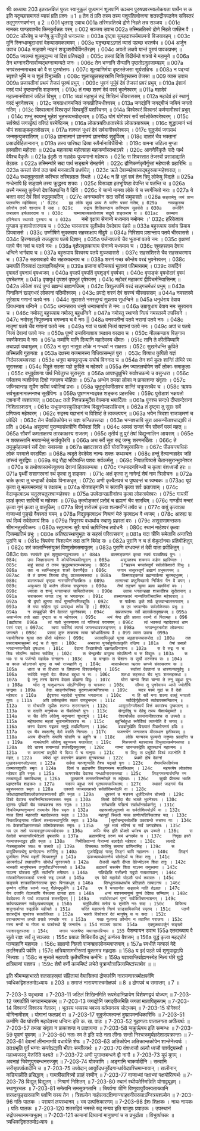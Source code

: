 श्रीः
अध्यायः 203
इतरालक्षितं पुरतः स्वानुकूलं युध्यमानं शूलपाणिं कञ्चन पुरुषप्रवरमवलोकयता पार्थेन स क इति यदृच्छासमागतं व्यासं प्रति प्रश्नः ॥ 1 ॥ तेन तं प्रति तस्य तस्य पशुपतित्वोक्त्या शतरुद्रीयपठनेन सविस्तरं तद्गुणगणवर्णनम् ॥ 2 ॥
001	धृतराष्ट्र उवाच 
001a	तस्मिन्नतिरथे द्रोणे निहते तत्र सञ्जय ।
001c	मामकाः पाण्डवाश्चैव किमकुर्वन्नतः परम् ॥
002	सञ्जय उवाच 
002a	तस्मिन्नतिरथे द्रोणे निहते पार्षतेन वै ।
002c	कौरवेषु च भग्नेषु कुन्तीपुत्रो धनञ्जयः ॥
003a	दृष्ट्वा सुमहदाश्चर्यमात्मनो विजयावहम् ।
003c	मुनिं स्निग्धाम्बुदाभासं वेदव्यासमकल्मषम् ।
003e	यदृच्छयाऽऽगतं व्यासं पप्रच्छ भरतर्षभ ॥
004	अर्जुन उवाच 
004a	सङ्ग्रामे न्यहनं शत्रूञ्शरौघैर्विमलैरहम् ।
004c	अग्रतो लक्षये यान्तं पुरुषं पावकप्रभम् ॥
005a	ज्वलन्तं शूलमुद्यम्य यां दिशं प्रतिपद्यते ।
005c	तस्यां दिशि विदीर्यन्ते शत्रवो मे महामुने ॥
006a	तेन भग्नानरीन्सर्वान्मद्भग्नान्मन्यते जनः ।
006c	तेन भग्नानि सैन्यानि पृष्ठतोऽनुव्रजाम्यहम् ॥
007a	भगवंस्तन्ममाचक्ष्व को वै स पुरुषोत्तमः ।
007c	शूलपाणिर्मया दृष्टस्तेजसा सूर्यसन्निभः ॥
008a	न पद्भ्यां स्पृशते भूमिं न च शूलं विमुञ्चति ।
008c	शूलाच्छूलसहस्राणि निष्पेतुस्तस्य तेजसा ॥
009	व्यास उवाच 
009a	प्रजापतीनां प्रथमं तैजसं पुरुषं प्रभुम् ।
009c	भुवनं भूर्भुवं देवं तेजसां प्रवरं प्रभुम् ॥
010a	ईशानं वरदं पार्थ दृष्टवानसि शङ्करम् ।
010c	तं गच्छ शरणं देवं वरदं भुवनेश्वरम् ॥
011a	महादेवं महात्मानमीशानं जटिलं विभुम् ।
011c	त्र्यक्षं महाभुजं रुद्रं शिखिनं चीवराससम् ॥
012a	महादेवं हरं स्थाणुं वरदं भुवनेश्वरम् ।
012c	जगत्प्रधानमजितं जगत्प्रीतिमधीश्वरम् ॥
013a	जगद्योनिं जगद्बीजं जयिनं जगतो गतिम् ।
013c	विश्वात्मानं विश्वसृजं विश्वमूर्तिं यशस्विनम् ॥
014a	विश्वेश्वरं विश्वनरं कर्मणामीश्वरं प्रभुम् ।
014c	शम्भुं स्वयम्भुं भूतेशं भूतभव्यभवोद्भवम् ॥
015a	योगं योगेश्वरं सर्वं सर्वलोकेश्वरेश्वरम् ।
015c	सर्वश्रेष्ठं जगच्छ्रेष्ठं वरिष्ठं परमेष्ठिनम् ॥
016a	लोकत्रयविधातारमेकं लोकत्रयाश्रयम् ।
016c	शुद्धात्मानं भवं भीमं शशाङ्ककृतशेखरम् ॥
017a	शाश्वतं भूधरं देवं सर्ववागीश्वरेश्वरम् ।
017c	सुदुर्जयं जगन्नाथं जन्ममृत्युजरातिगम् ॥
018a	ज्ञानात्मानं ज्ञानगम्यं ज्ञानश्रेष्ठं सुदुर्विदम् ।
018c	दातारं चैव भक्तानां प्रसादविहितान्वरान् ॥
019a	तस्य पारिषदा दिव्या रूपैर्नानाविधैर्विभोः ।
019c	वामना जटिला मुण्डा ह्रस्वग्रीवा महोदराः ॥
020a	महाकाया महोत्साहा महाकर्णास्तथाऽपरे ।
020c	आननैर्विकृतैः पादैः पार्थ वेषैश्च वैकृतैः ॥
021a	ईदृशैः स महादेवः पूज्यमानो महेश्वरः ।
021c	स शिवस्तात तेजस्वी प्रसादाद्याति तेऽग्रतः ॥
022a	तस्मिन्घोरे सदा पार्थ सङ्ग्रामे रोमहर्षणे ।
022c	द्रौणिकर्णकृपैर्गुप्तां महेष्वासैः प्रहारिभिः ॥
023a	कस्तां सेनां तदा पार्थ मनसाऽपि प्रधर्षयेत् ।
023c	ऋते देवान्महेष्वासाद्बहुरूपान्महेश्वरात् ॥
024a	स्थातुमुत्सहते कश्चिन्न तस्मिन्नग्रतः स्थिते ।
024c	न हि भूतं समं तेन त्रिषु लोकेषु विद्यते ॥
025a	गन्धेनापि हि सङ्ग्रामे तस्य क्रुद्धस्य शत्रवः ।
025c	विसञ्ज्ञा हतभूयिष्ठा वेपन्ति च पतन्ति च ॥
026a	तस्मै नमस्तु कुर्वन्तो देवास्तिष्ठन्ति वै दिवि ।
026c	ये चान्ये मानवा लोके ये च स्वर्गजितो नराः ॥
027a	ये भक्ता वरदं देवं शिवं रुद्रमुमापतिम् ।
027c	अनन्यभावेन सदा सर्वेशं समुपासते ॥
028a	`सङ्ग्रामेषु जयं प्राप्य पालयन्ति महीमिमाम् ।'
028c	इह लोके सुखं प्राप्य ते यान्ति परमां गतिम् ॥
029a	नमस्कुरुष्व कौन्तेय तस्मै शान्ताय वै सदा ।
029c	रुद्राय शितिकण्ठाय कनिष्ठाय सुवर्चसे ॥
030a	कपर्दिने करालाय हर्यक्षवरदाय च ।
030c	याम्यायाव्यक्तकेशाय सद्वृत्ते शङ्कराय च ॥
031ac	काम्याय हरिनेत्राय स्थाणवे पुरुषाय च ॥
032a	`नमो वृक्षाय सेनान्ये मध्यमाय नमोनमः ।'
032c	हरिकेशाय मुण्डाय कृशायोत्तारणाय च ।
032e	भास्कराय सुतीर्थाय देवदेवाय रंहसे ॥
033a	बहुरूपाय सर्वाय प्रियाय प्रियवाससे ।
033c	उष्णीषिणे सुवक्त्राय सहस्राक्षाय मीढुषे ॥
034a	गिरिशाय प्रशान्ताय पतये चीरवाससे ।
034c	हिरण्यबाहवे राजन्नुग्राय पतये दिशाम् ॥
035a	पर्जन्यपतये चैव भूतानां पतये नमः ।
035c	वृक्षाणां पतये चैव गवां च पतये नमः ॥
036a	वृक्षैरावृतकायाय सेनान्ये मध्यमाय च ।
036c	स्रुवहस्ताय देवाय धन्विने भार्गवाय च ॥
037a	बहुरूपाय विश्वस्य पतये मुञ्जवाससे ।
037c	सहस्रशिरसे चैव सहस्रचरणाय च ।
037e	सहस्रबाहवे चैव सहस्रवदनाय च ॥
038a	शरणं गच्छ कौन्तेय वरदं भुवनेश्वरम् ।
038c	उमापतिं विरूपाक्षं दक्षयज्ञनिबर्हणम् ॥
039a	प्रजानां पतिमव्यग्रं भूतानां पतिमव्ययम् ।
039c	कपर्दिनं वृषावर्तं वृषनाभं वृषध्वजम् ॥
040a	वृषदर्पं वृषपतिं वृषशृङ्गं वृषर्षभम् ।
040c	वृषाङ्कं वृषभोदारं वृषभं वृषभेक्षणम् ॥
041a	वृषायुधं वृषशरं वृषभूतं वृषेश्वरम् ।
041c	महोदरं महाकायं द्वीपिचर्मनिवासिनम् ॥
042a	लोकेशं वरदं पुण्यं ब्रह्मण्यं ब्राह्मणप्रियम् ।
042c	त्रिशूलपाणिं वरदं खड्गचर्मधरं प्रभुम् ॥
043a	पिनाकिनं खड्गधरं लोकानां पतिमीश्वरम् ।
043c	प्रपद्ये शरणं देवं शरण्यं चीरवाससम् ॥
044a	नमस्तस्मै सुरेशाय गणानां पतये नमः ।
044c	सुवाससे नमस्तुभ्यं सुव्रताय सुधन्विने ॥
045a	धनुर्धराय देवाय प्रियधन्वाय धन्विने ।
045c	धन्वन्तराय धनुषे धन्वाचार्याय ते नमः ॥
046a	उग्रायुधाय देवाय नमः सुरवराय च ।
046c	नमोस्तु बहुरूपाय नमोस्तु बहुधन्विने ॥
047a	नमोस्तु स्थाणवे नित्यं नमस्तस्मै तपस्विने ।
047c	नमोस्तु त्रिपुरघ्नाय भगघ्नाय च वै नमः ||
048a	वनस्पतीनां पतये नराणां पतये नमः ।
048c	मातॄणां पतये चैव गणानां पतये नमः ॥
049a	गवां च पतये नित्यं यज्ञानां पतये नमः ।
049c	अपां च पतये नित्यं देवानां पतये नमः ॥
050a	पूष्णो दन्तविनाशाय त्र्यक्षाय वरदाय च ।
050c	नीलकण्ठाय पिङ्गाय स्वर्णकेशाय वै नमः ॥
051a	कर्माणि यानि दिव्यानि महादेवस्य धीमतः ।
051c	तानि ते कीर्तयिष्यामि तथाप्रज्ञं यथाश्रुतम् ॥
052a	न सुरा नासुरा लोके न गन्धर्वा न राक्षसाः ।
052c	सुखमेधन्ति कुपिते तस्मिन्नपि गुहागताः ॥
053a	दक्षस्य यजमानस्य विधिवत्सम्भृतं पुरा ।
053c	विव्याध कुपितो यज्ञं निर्दयस्त्वभवत्तदा ।
053e	धनुषा बाणमुत्सृज्य सघोषं विननाद च ॥
054a	तेन शर्म कुतः शान्तिं लेभिरे स्म सुरास्तदा ।
054c	विद्रुते सहसा यज्ञे कुपिते च महेश्वरे ॥
055a	तेन ज्यातलघोषेण सर्वे लोकाः समाकुलाः ।
055c	बभूवुर्वशगाः पार्थ निपेतुश्च सुरासुराः ॥
056a	आपश्चुक्षुभिरे सर्वाश्चकम्पे च वसुन्धरा ।
056c	पर्वताश्च व्यशीर्यन्त दिशो नागाश्च मोहिताः ॥
057a	अन्धेन तमसा लोका न प्राकाशन्त संवृताः ।
057c	जघ्निवान्सह सूर्येण सर्वेषां ज्योतिषां प्रभाः ॥
058a	चुक्षुभुर्भयभीताश्च शान्तिं चक्रुस्तथैव च ।
058c	ऋषयः सर्वभूतानामात्मनश्च सुखैषिणः ॥
059a	पूषाणमभ्यद्रवत शङ्करः प्रहसन्निव ।
059c	पुरोडाशं भक्षयतो दशनान्वै व्यशातयत् ॥
060ac	ततो निश्चक्रमुर्देवा वेपमाना भयार्दिताः ॥
061a	पुनश्च सन्दधे दीप्तान्देवानां निशिताञ्शरान् ।
061c	सधूमान्सस्फुलिङ्गांश्च विद्युत्तोयदसन्निभान् ॥
062a	तं दृष्ट्वा तु सुराः सर्वे प्रणिपत्य महेश्वरम् ।
062c	रुद्रस्य यज्ञभागं च विशिष्टं ते त्वकल्पयन् ॥
063a	भयेन त्रिदशा राजञ्छरणं च प्रपेदिरे ।
063c	तेन चैवातिकोपेन स यज्ञः सन्धितस्तदा ।
063e	भग्नाश्चापि सुरा आसन्भीताश्चाद्यापि तं प्रति ॥
064a	असुराणां पुराण्यासंस्त्रीणि वीर्यवतां दिवि ।
064c	आयसं राजतं चैव सौवर्णं परमं महत् ॥
065a	सौवर्णं कमलाक्षस्य तारकाक्षस्य राजतम् ।
065c	तृतीयं तु पुरं तेषां विद्युन्मालिन आयसम् ।
065e	न शक्तस्तानि मघवान्भेत्तुं सर्वायुधैरपि ॥
066a	अथ सर्वे सुरा रुद्रं जग्मुः शरणमर्दिताः ।
066c	ते तमूचुर्महात्मानं सर्वे देवाः सवासवाः ॥
067a	ब्रह्मदत्तवरा ह्येते घोरास्त्रिपुरवासिनः ।
067c	पीडयन्त्यधिकं लोकं यस्मात्ते वरदर्पिताः ॥
068a	त्वदृते देवदेवेश नान्यः शक्तः कथञ्चन ।
068c	हन्तुं दैत्यान्महादेव जहि तांस्त्वं सुरद्विषः ॥
069a	रुद्र रौद्रा भविष्यन्ति पशवः सर्वकर्मसु ।
069c	निपातयिष्यसे चैतानसुरान्भुवनेश्वर ॥
070a	स तथोक्तस्तथेत्युक्त्वा देवानां हितकाम्यया ।
070c	गन्धमादनविन्ध्यौ च कृत्वा वंशध्वजौ हरः ॥
071a	पृथ्वीं ससागरवनां रथं कृत्वा तु शङ्करः ।
071c	अक्षं कृत्वा तु नागेन्द्रं शेषं नाम त्रिलोचनः ॥
072a	चक्रे कृत्वा तु चन्द्रार्कौ देवदेवः पिनाकधृत् ।
072c	अणी कृत्वैलपत्रं च पुष्पदन्तं च त्र्यम्बकः ॥
073ac	यूपं कृत्वा तु मलयमवनाहं च तक्षकम् ॥
074a	योक्त्राङ्गानि च सत्वानि कृत्वा शर्वः प्रतापवान् ।
074c	वेदान्कृत्वाऽथ चतुरश्चतुरश्वान्महेश्वरः ॥
075a	उपवेदान्खलीनांश्च कृत्वा लोकत्रयेश्वरः ।
075c	गायत्रीं प्रग्रहं कृत्वा सावित्रीं च महेश्वरः ॥
076a	कृत्वोङ्कारं प्रतोदं च ब्रह्माणं चैव सारथिम् ।
076c	गाण्डीवं मन्दरं कृत्वा गुणं कृत्वा तु वासुकिम् ॥
077a	विष्णुं शरोत्तमं कृत्वा शल्यमग्निं तथैव च ।
077c	वायुं कृत्वाऽथ वाजाभ्यां पुङ्खे वैवस्वतं यमम् ॥
078a	विद्युत्कृत्वाऽथ निश्राणं मेरुं कृत्वाऽथ वै ध्वजम् ।
078c	आरुह्य स रथं दिव्यं सर्वदेवमयं शिवः ॥
079a	त्रिपुरस्य वधार्थाय स्थाणुः प्रहरतां वरः ।
079c	असुराणामन्तकरः श्रीमानतुलविक्रमः ॥
080a	स्तूयमानः सुरैः पार्थ ऋषिभिश्च तपोधनैः ।
080c	स्थानं माहेश्वरं कृत्वा दिव्यमप्रतिमं प्रभुः ।
080e	अतिष्ठत्स्थाणुभूतः स सहस्रं परिवत्सरान् ॥
081a	यदा त्रीणि समेतानि अन्तरिक्षे पुराणि च ।
081c	त्रिपर्वणा त्रिशल्येन तदा तानि बिभेद सः ॥
082a	पुराणि न च तं शेकुर्दानवाः प्रतिवीक्षितुम् ।
082c	शरं कालाग्निसंयुक्तं विष्णुसोमसमायुतम् ॥
083a	पुराणि दग्धवन्तं तं देवी याता प्रवीक्षितुम् ।
083c	`देव्याः स्वयंवरे वृत्तं शृणुष्वान्यद्धनञ्जय ॥'
084a	बालमङ्कगतं कृत्वा स्वयं पञ्चशिखं पुनः ।
084c	उमा जिज्ञासमाना वै कोयमित्यब्रवीत्सुरान् ॥
085a	असूयतश्च शक्रस्य वज्रेण प्रहरिष्यतः ।
085c	बाहुं सवज्रं तं तस्य क्रुद्धस्यास्तम्भयत्प्रभुः ।
085e	[*प्रहस्य भगवांस्तूर्णं सर्वलोकेश्वरो विभुः ॥
086a	ततः स स्तम्भितभुजः शक्रो देवगणैर्वृतः ।
086c	जगाम ससुरस्तूर्णं ब्रह्माणं प्रभुमव्ययम् ॥
087ac	ते तं प्रणम्य शिरसा प्रोचुः प्राञ्जलयस्तदा ॥
088a	किमप्यङ्कगतं ब्रह्मन्पार्वत्या भूतमद्भुतम् ।
088c	बालरूपधरं दृष्ट्वा नास्माभिरभिलक्षितः ॥
089a	तस्मात्त्वां प्रष्टुमिच्छामो निर्जिता येन वै वयम् ।
089c	अयुध्यता हि बालेन लीलया सपुरन्दराः ॥
090a	तेषां तद्वचनं श्रुत्वा ब्रह्मा ब्रह्मविदां वरः ।
090c	ध्यात्वा स शम्भुं भगवान्बालं चामिततेजसम् ।
090e	उवाच भगवान्ब्रह्मा शक्रादींश्च सुरोत्तमान् ॥
091a	चराचरस्य जगतः प्रभुः स भगवान्हरः ।
091c	तस्मात्परतरं नान्यत्किञ्चिदस्ति महेश्वरात् ॥
092a	यो दृष्टो ह्युमया सार्धं युष्माभिरमितद्युतिः ।
092c	स पार्वत्याः कृते शर्वः कृतवान्बालरूपताम् ॥
093a	ते मया सहिता यूयं प्रापद्यध्वं तमेव हि ।]
093c	स एष भगवान्देवः सर्वलोकेश्वरः प्रभुः ॥
094a	न सम्बुबुधिरे चैनं देवास्तं भुवनेश्वरम् ।
094c	सप्रजापतयः सर्वे बालार्कसदृशप्रभम् ॥
095a	अथाभ्येत्य ततो ब्रह्मा दृष्ट्वा स च महेश्वरम् ।
095c	अयं श्रेष्ठ इति ज्ञात्वा ववन्दे तं पितामहः ॥
096	[ब्रह्मोवाच 
096a	त्वं यज्ञो भुनस्यास्य त्वं गतिस्त्वं परायणम् ।
096c	त्वं भवस्त्वं महादेवस्त्वं धाम परमं पदम् ॥
097ac	त्वया सर्वमिदं व्याप्तं जगत्स्थावरजङ्गमम् ॥
098a	भगवन्भूतभव्येश लोकनाथ जगत्पते ।
098c	प्रसादं कुरु शक्रस्य त्वया क्रोधार्दितस्य वै ॥
099	व्यास उवाच 
099a	पद्मयोनिवचः श्रुत्वा ततः प्रीतो महेश्वरः |
099c	प्रसादाभिमुखो भूत्वा अट्टहासमथाकरोत् ॥]
100a	ततः प्रसादयामासुरुमां रुद्रं च ते सुराः ।
100c	अभवच्च पुनर्बाहुर्यथाप्रकृति वज्रिणः ॥
101a	तेषां प्रसन्नो भगवान्सपत्नीको वृषध्वजः ।
101c	देवानां त्रिदशश्रेष्ठो दक्षयज्ञविनाशनः ॥
102a	स वै रुद्रः स च शिवः सोऽग्निः सर्वश्च सर्ववित् ।
102c	स चेन्द्रश्चैव वायुश्च सोऽश्विनौ च स विद्युतः ॥
103a	स भवः स च पर्जन्यो महादेवः सनातनः ।
103c	स चन्द्रमाः स चेशानः स सूर्यो वरुणश्च सः ॥
104a	स कालः सोऽन्तको मृत्युः स यमो रात्र्यहानि तु ।
104c	मासार्धमासा ऋतवः सन्ध्ये संवत्सरश्च सः ॥
105a	धाता च स विधाता च विश्वात्मा विश्वकर्मकृत् ।
105c	सर्वासां देवतानां च धारयत्यवपुर्वपुः ॥
106a	सर्वदेवैः स्तुतो देवः सैकधा बहुधा च सः ।
106c	शतधा सहस्रधा चैव भूयः शतसहस्रधा ॥
107a	द्वे तनू तस्य देवस्य वेदज्ञा ब्राह्मणा विदुः ।
107c	घोरा चान्या शिवा चान्या ते तनू बहुधा पुनः ॥
108a	घोरा तु यातुधानस्य सोऽग्निर्विष्णुः स भास्करः ।
108c	सौम्या तु पुनरेवास्य आपो ज्योतींषि चन्द्रमाः ॥
109a	वेदाः साङ्गोपनिषदः पुराणाध्यात्मनिश्चयाः ।
109c	यदत्र परमं गुह्यं स वै देवो महेश्वरः ॥
110a	ईदृशश्च महादेवो भूयांश्च भगवानजः ।
110c	न हि सर्वे मया शक्या वक्तुं भगवतो गुणाः ॥
111a	अपि वर्षसहस्रेण सततं पाण्डुनन्दन ।
111c	सर्वैर्ग्रहैर्गृहीतान्वै सर्वपापसमन्वितान् ॥
112a	स मोचयति सुप्रीतः शरण्यः शरणागतान् ।
112c	आयुरारोग्यमैश्वर्यं वित्तं कामांश्च पुष्कलान् ॥
113a	स ददाति मनुष्येभ्यः स चैवाक्षिपते पुनः ।
113c	सेन्द्रादिषु च देवेषु तस्य चैश्वर्यमुच्यते ॥
114a	स चैव वेत्ति लोकेषु मनुष्याणां शुभाशुभे ।
114c	ऐश्वर्याच्चैव कामानामीश्वरश्च स उच्यते ॥
115a	महेश्वरश्च महतां भूतानामीश्वरश्च सः ।
115c	बहुभिर्बहुधा रूपैर्विश्वं व्याप्नोति वै जगत् ॥
116a	तस्य देवस्य यद्वक्त्रं समुद्रे तदधिष्ठितम् ।
116c	बडबामुखेति विख्यातं पिबत्तोयमयं हविः ॥
117a	एष चैव श्मशानेषु देवो वसति नित्यशः ।
117c	यजन्त्येनं जनास्तत्र वीरस्थान इतीश्वरम् ॥
118a	अस्य दीप्तानि रूपाणि घोराणि च बहूनि च ।
118c	लोके यान्यस्य पूज्यन्ते मनुष्याः प्रवदन्ति च ॥
119a	नामधेयानि लोकेषु बहून्यस्य यथार्थवत् ।
119c	निरुच्यन्ते महत्त्वाच्च विभुत्वात्कर्मणस्तथा ॥
120a	वेदे चास्य समाम्नातं शतरुद्रियमुत्तमम् ।
120c	नाम्ना चानन्तरुद्रेति ह्युपस्थानं महात्मनः ॥
121a	स कामानां प्रभुर्देवो ये दिव्या ये च मानुषाः ।
121c	स विभुः स प्रभुर्देवो विश्वं व्याप्नोति वै महत् ॥
122a	ज्येष्ठं भूतं वदन्त्येनं ब्राह्मणा मुनयस्तथा ।
122c	प्रथमो ह्येष देवानां मुखादस्यानलोऽभवत् ॥
123a	सर्वथा यत्पशून्पाति तैश्च यद्रमते पुनः ।
123c	तेषामधिपतिर्यच्च तस्मात्पशुपतिः स्मृतः ॥
124a	दिव्यं च ब्रह्मचर्येण लिङ्गमस्य यथास्थितम् ।
124c	महयत्येष लोकांश्च महेश्वर इति स्मृतः ॥
125a	ऋषयश्चैव देवाश्च गन्धर्वाप्सरसस्तथा ।
125c	लिङ्गमस्यार्चयन्ति स्म तच्चाप्यूर्ध्वं समास्थितम् ॥
126a	पूज्यमाने ततस्तस्मिन्मोदते स महेश्वरः ।
126c	सुखी प्रीतश्च भवति प्रहृष्टश्चैव शङ्करः ॥
127a	यदस्य बहुधा रूपं भूतभव्यभवस्थितम् ।
127c	स्थावरं जङ्गमं चैव बहुरूपस्ततः स्मृतः ॥
128a	एकाक्षो जाज्वलन्नास्ते सर्वतोक्षिमयोऽपि वा ।
128c	क्रोधाद्यश्चाविशल्लोकांस्तस्मात्सर्व इति स्मृतः ॥
129a	धूम्ररूपं च यत्तस्य धूर्जटिस्तेन चोच्यते ।
129c	विश्वे देवाश्च यत्तस्मिन्विश्वरूपस्ततः स्मृतः ॥
130a	तिस्रो देवीर्यदा चैव भजते भुवनेश्वरः ।
130c	द्यामपः पृथिवीं चैव त्र्यम्बकश्च ततः स्मृतः ॥
131a	समेधयति यन्नित्यं सर्वार्थान्सर्वकर्मसु ।
131c	शिवमिच्छन्मनुष्याणां तस्मादेष शिवः स्मृतः ॥
132a	सहस्राक्षोऽयुताक्षो वा सर्वतोक्षिमयोऽपि वा ।
132c	यच्च विश्वं महत्पाति महादेवस्ततः स्मृतः ॥
133a	महत्पूर्वं स्थितो यच्च प्राणोत्पत्तिस्थितश्च यत् ।
133c	स्थितलिङ्गश्च यन्नित्यं तस्मात्स्थाणुरिति स्मृतः ॥
134a	[सूर्याचन्द्रमसोर्लोके प्रकाशन्ते रुचश्च याः ।
134c	ताः केशसञ्ज्ञितास्त्र्यक्षे व्योमकेशस्ततः स्मृतः ॥
135a	भूतं भव्यं भविष्यं च सर्वं जगदशेषतः ।
135c	भव एव ततो यस्माद्भूतभव्यभवोद्भवः ॥
136a	कपिः श्रेष्ठ इति प्रोक्तो धर्मश्च वृष उच्यते ।
136c	स देवदेवो भगवान्कीर्त्यतेऽतो वृषाकपिः ॥
137a	ब्रह्माणमिन्द्रं वरुणं यमं धनदमेव च ।
137c	निगृह्य हरते यस्मात्तस्माद्धर इति स्मृतः ॥
138a	निमीलिताभ्यां नेत्राभ्यां बलाद्देवो महेश्वरः ।
138c	ललाटे नेत्रमसृजत्तेन त्र्यक्षः स उच्यते ॥]
139a	विषमस्थः शरीरेषु समश्च प्राणिनामिह ।
139c	स वायुर्विषमस्थेषु प्राणोऽपानः शरीरिषु ॥
140a	पूजयेद्विग्रहं यस्तु लिङ्गं चापि महात्मनः ।
140c	लिङ्गं पूजयिता नित्यं महतीं श्रियमश्नुते ॥
141a	ऊरुभ्यामर्धमाग्नेयं सोमोऽर्धं च शिवा तनुः ।
141c	आत्मनोऽर्धं तथाचाग्निः सोमोर्धं पुनरुच्यते ॥
142a	तैजसी महती दीप्ता देवेभ्योऽस्य शिवा तनुः ।
142c	भास्वती मानुषेष्वस्य तनुर्घोराऽग्निरुच्यते ॥
143a	ब्रह्मचर्यं चरत्येष शिवा याऽस्य तनुस्तया ।
143c	याऽस्य घोरतरा मूर्तिः सर्वानत्ति तयेश्वरः ॥
144a	यन्निर्दहति यत्तीक्ष्णो यदुग्रो यत्प्रतापवान् ।
144c	मांसशोणितमज्जादो यत्ततो रुद्र उच्यते ॥
145a	एष देवो महादेवो योऽसौ पार्थ तवाग्रतः ।
145c	सङ्ग्रामे शात्रवान्निघ्नंस्त्वया दृष्टः पिनाकधृत् ॥
146a	सिन्धुराजवधार्थाय प्रतिज्ञाते त्वयाऽनघ ।
146c	कृष्णेन दर्शितः स्वप्ने यस्तु शैलेन्द्रमूर्धनि ॥
147a	एष वै भगवान्देवः सङ्ग्रामे याति तेऽग्रतः ।
147c	येन दत्तानि तेऽस्त्राणि यैस्त्वया दानवा हताः ॥
148a	धन्यं यशस्यमायुष्यं पुण्यं वेदैश्च सम्मितम् ।
148c	देवदेवस्य ते पार्थ व्याख्यातं शतरुद्रियम् ||
149a	सर्वार्थसाधनं पुण्यं सर्वकिल्बिषनाशनम् ।
149c	सर्वपापप्रशमनं सर्वदुःखभयापहम् ॥
150a	चतुर्विधमिदं स्तोत्रं यः शृणोति नरः सदा ।
150c	विजित्य शत्रून्सर्वान्स रुद्रलोके महीयते ॥
151a	चरितं महात्मनो नित्यं साङ्ग्रामिकमिदं स्मृतम् ।
151c	पठन्वै शतरुद्रीयं शृण्वंश्च सततोत्थितः ॥
152a	भक्तो विश्वेश्वरं देवं मानुषेषु च यः सदा ।
152c	वरान्कामान्स लभते प्रसन्ने त्र्यम्बके नरः ॥
153a	गच्छ युध्यस्व कौन्तेय न तवास्ति पराजयः ।
153c	गस्य मन्त्री च गोप्ता च पार्श्वस्थो हि जनार्दनः ॥
154	सञ्जय उवाच 
154a	एवमुक्त्वाऽर्जुनं सङ्ख्ये पराशरसुतस्तदा ।
154c	जगाम भरतश्रेष्ठ यथागतमरिन्दम ॥
155	`वैशम्पायन उवाच 
155a	एतदाख्याय वै सूतो राज्ञः सर्वं तु सञ्जयः ।
155c	प्रयातः शिबिरायैव द्रष्टुं कर्णस्य वैशसम् ॥
156a	युद्धं कृत्वा महद्घोरं पञ्चाहानि महाबलः ।
156c	ब्राह्मणो निहतो राजन्ब्रह्मलोकमवाप्तवान् ॥
157a	स्वधीते यत्फलं वेदे तदस्मिन्नपि पर्वणि ।
157c	क्षत्रियाणामभीरूणां युक्तमत्र महद्यशः ॥
158a	य इदं पठते पर्व शृणुयाद्वाऽपि नित्यशः ।
158c	स मुच्यते महापापैः कृतैर्घोरैश्च कर्मभिः ॥
159a	यज्ञावाप्तिर्ब्राह्मणस्येह नित्यं घोरे युद्धे क्षत्रियाणां यशश्च ।
159c	शेषौ वर्णौ काममिष्टं लभेते पुत्रान्पौत्रान्नित्यमिष्टांस्तथैव ॥ ॥

इति श्रीमन्महाभारते शतसाहस्र्यां संहितायां वैयासिक्यां द्रोणपर्वणि नारायणास्त्रमोक्षपर्वणि त्र्यधिकद्विशततमोऽध्यायः ॥ 203 ॥ समाप्तं नारायणास्त्रमोक्षपर्व ॥ 8 ॥ द्रोणपर्व च समाप्तम् ॥ 7 ॥

7-203-3 यदृच्छया ॥ 7-203-11 जटिलं शिखिनमिति रूपभेदाभिप्रायेण विशेषणद्वयं योज्यम् ॥ 7-203-12 जगत्प्रीतिं जगदानन्दकरम् ॥ 7-203-13 जगद्योनिं जगद्बीजमिति जगतां मातापितृरूपम् ॥ 7-203-14 विश्वनरं विश्वस्य नेतारम् । भूतस्य भव्यस्य भवस्य वर्तमानस्य चोद्भवम् ॥ 7-203-15 योगेश्वरं योगिनामीशम् । योगानां फलप्रदं वा ॥ 7-203-17 सुदुर्जयमत्यन्तं दुष्प्रापमनधिकारिभिः ॥ 7-203-51 कर्माणि चैव घोराणि महादेवस्य धन्विनः इति क. ख. पाठः ॥ 7-203-52 गुहागताः पातालगता अपीत्यर्थः ॥ 7-203-57 तमसा संवृता न प्राकाशन्त न प्राज्ञायन्त ॥ 7-203-58 चक्रुर्ऋषय इति सम्बन्धः ॥ 7-203-59 पूषाणं पूषणम् ॥ 7-203-60 नताः स्म ते इति पाठे नता लीनाः सन्तो निश्चक्रमुर्यज्ञदेशादपक्रान्ताः ॥ 7-203-61 देवानां लीनानामपि वधायेति शेषः ॥ 7-203-63 अतिकोपेन अतिक्रान्तकोपेन शान्तेनेत्यर्थः । ततःप्रभृति पूर्वं भग्नाः सन्तोऽद्यापि भीताः सन्तीत्यर्थः ॥ 7-203-70 वंशध्वजौ अल्पौ ध्वजौ पार्श्वद्वयस्थौ । महाध्वजस्तु मेरुरिति वक्ष्यते ॥ 7-203-72 अणी युगान्तबन्धने द्वौ नागौ ॥ 7-203-73 यूपं युगम् । अवनाहं त्रिवेणुयुगबन्धनरज्जुम् ॥ 7-203-74 योक्त्राणि । अङ्गानि चाकर्षादीनि । सत्वानि सरीसृपपर्वतादीनि च ॥ 7-203-75 उपवेदान् आयुर्वेदधनुर्वेदगान्धर्ववेदपश्चिमाम्नायान् । खलीनान् कडियाळीति प्रसिद्धान् । गायत्रीसावित्र्यौ प्रग्रहं रश्मीन् ॥ 7-203-77 वाजाभ्यां पक्षाभ्यां पक्षयोरित्यर्थः ॥ 7-203-78 विद्युत् विद्युतम् । निश्राणं निशितम् ॥ 7-203-80 स्थानं स्थीयतेस्मिन्निति योगाद्व्यूहम् । स्थाणुरचलः ॥ 7-203-81 समेतानि समसूत्रगतानि । त्रिपर्वणा त्रीणि विष्णुवायुवैवस्वताख्यानि शरपक्षपुङ्खरूपाणि पर्वाणि यस्य तेन । त्रिशल्येन गार्हपत्यदक्षिणाग्न्याहवनीयरूपाऽग्नित्रयशल्येन ॥ 7-203-96 गतिः पालकः । परायणं लयस्थानम् । भव उत्पत्तिकारणम् ॥ 7-203-98 ईशः शिक्षकः । नाथः नायकः । पतिः पालकः ॥ 7-203-120 शतरुद्रियं नमस्ते रुद्र मन्यव इति याजुषः प्रपाठकः । उपस्थानं रुद्रोपस्थानमन्त्रभूतम् ॥ 7-203-121 कामानां दिव्यानां मानुषाणां च स प्रभुर्दाता । विभुर्व्यापकः ॥ त्र्यधिकद्विशततमोऽध्यायः ॥
